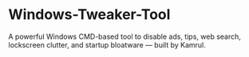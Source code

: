 # Windows-Tweaker-Tool
A powerful Windows CMD-based tool to disable ads, tips, web search, lockscreen clutter, and startup bloatware — built by Kamrul.
